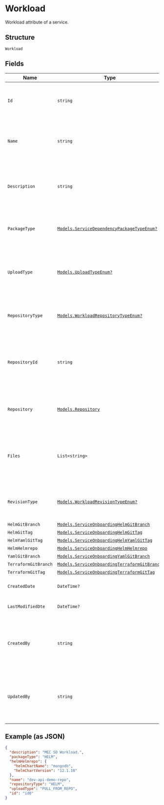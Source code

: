 
# Workload

Workload attribute of a service.

## Structure

`Workload`

## Fields

| Name | Type | Tags | Description |
|  --- | --- | --- | --- |
| `Id` | `string` | Optional | The auto-generated Id of the workload.<br>**Constraints**: *Maximum Length*: `64`, *Pattern*: `^[a-zA-Z0-9\-_]+$` |
| `Name` | `string` | Required | Name of the workload needs to be deployed.<br>**Constraints**: *Maximum Length*: `64`, *Pattern*: `^[a-zA-Z0-9\-_]+$` |
| `Description` | `string` | Optional | A brief workload description.<br>**Constraints**: *Maximum Length*: `500`, *Pattern*: `^[a-zA-Z0-9?$@#()\[\]'!,+\-=_:.&*%\s]+$` |
| `PackageType` | [`Models.ServiceDependencyPackageTypeEnum?`](../../doc/models/service-dependency-package-type-enum.md) | Optional | Deployment package type.<br>**Constraints**: *Maximum Length*: `100`, *Pattern*: `^[a-zA-Z0-9-_.]+$` |
| `UploadType` | [`Models.UploadTypeEnum?`](../../doc/models/upload-type-enum.md) | Optional | Allowed values are: GIT files (PULL_FROM_REPO), MANUAL_UPLOAD.<br>**Constraints**: *Maximum Length*: `100`, *Pattern*: `^[a-zA-Z0-9-_.]+$` |
| `RepositoryType` | [`Models.WorkloadRepositoryTypeEnum?`](../../doc/models/workload-repository-type-enum.md) | Optional | Repository types allowed: GIT/HELM.<br>**Constraints**: *Maximum Length*: `100`, *Pattern*: `^[a-zA-Z0-9-_.]+$` |
| `RepositoryId` | `string` | Optional | In case of 'Pull files from my repository', The user can provide the existing repositoryID.<br>**Constraints**: *Maximum Length*: `64`, *Pattern*: `^[a-zA-Z0-9\-_]+$` |
| `Repository` | [`Models.Repository`](../../doc/models/repository.md) | Optional | Users can create a repository to maintain service artifacts. Repository would be either a Git or HELM repository. |
| `Files` | `List<string>` | Optional | Files which are being generated.<br>**Constraints**: *Maximum Items*: `10000`, *Maximum Length*: `10000`, *Pattern*: `^[a-zA-Z0-9?$@#()\[\]!,+\-=_:.&*%\s]+$` |
| `RevisionType` | [`Models.WorkloadRevisionTypeEnum?`](../../doc/models/workload-revision-type-enum.md) | Optional | Revision type can be a BRANCH or TAG.<br>**Constraints**: *Maximum Length*: `100`, *Pattern*: `^[a-zA-Z0-9-_.]+$` |
| `HelmGitBranch` | [`Models.ServiceOnboardingHelmGitBranch`](../../doc/models/service-onboarding-helm-git-branch.md) | Optional | - |
| `HelmGitTag` | [`Models.ServiceOnboardingHelmGitTag`](../../doc/models/service-onboarding-helm-git-tag.md) | Optional | - |
| `HelmYamlGitTag` | [`Models.ServiceOnboardingHelmYamlGitTag`](../../doc/models/service-onboarding-helm-yaml-git-tag.md) | Optional | - |
| `HelmHelmrepo` | [`Models.ServiceOnboardingHelmHelmrepo`](../../doc/models/service-onboarding-helm-helmrepo.md) | Optional | - |
| `YamlGitBranch` | [`Models.ServiceOnboardingYamlGitBranch`](../../doc/models/service-onboarding-yaml-git-branch.md) | Optional | - |
| `TerraformGitBranch` | [`Models.ServiceOnboardingTerraformGitBranch`](../../doc/models/service-onboarding-terraform-git-branch.md) | Optional | - |
| `TerraformGitTag` | [`Models.ServiceOnboardingTerraformGitTag`](../../doc/models/service-onboarding-terraform-git-tag.md) | Optional | - |
| `CreatedDate` | `DateTime?` | Optional | The date on which the workload is created. |
| `LastModifiedDte` | `DateTime?` | Optional | The date when the created workload was last modified. |
| `CreatedBy` | `string` | Optional | Identity of the user who created the workload.<br>**Constraints**: *Maximum Length*: `500`, *Pattern*: `^[a-zA-Z0-9?$@#()\[\]'!,+\-=_:.&*%\s]+$` |
| `UpdatedBy` | `string` | Optional | Identity of the user who updated the workload.<br>**Constraints**: *Maximum Length*: `500`, *Pattern*: `^[a-zA-Z0-9?$@#()\[\]'!,+\-=_:.&*%\s]+$` |

## Example (as JSON)

```json
{
  "description": "MEC SD Workload.",
  "packageType": "HELM",
  "helmHelmrepo": {
    "helmChartName": "mongodb",
    "helmChartVersion": "12.1.10"
  },
  "name": "dev-api-demo-repo",
  "repositoryType": "HELM",
  "uploadType": "PULL_FROM_REPO",
  "id": "id0"
}
```

